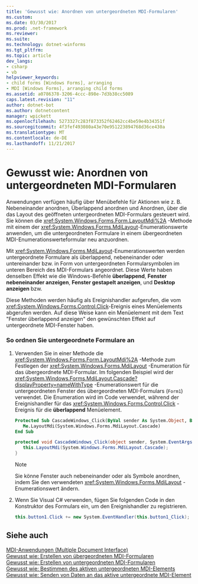 ```yaml
---
title: 'Gewusst wie: Anordnen von untergeordneten MDI-Formularen'
ms.custom: 
ms.date: 03/30/2017
ms.prod: .net-framework
ms.reviewer: 
ms.suite: 
ms.technology: dotnet-winforms
ms.tgt_pltfrm: 
ms.topic: article
dev_langs:
- csharp
- vb
helpviewer_keywords:
- child forms [Windows Forms], arranging
- MDI [Windows Forms], arranging child forms
ms.assetid: a0786378-3206-4ccc-898e-7d3b38cc5089
caps.latest.revision: "11"
author: dotnet-bot
ms.author: dotnetcontent
manager: wpickett
ms.openlocfilehash: 5273327c283f873352f62462cc4be59e4b34351f
ms.sourcegitcommit: 4f3fef493080a43e70e951223894768d36ce430a
ms.translationtype: MT
ms.contentlocale: de-DE
ms.lasthandoff: 11/21/2017
---
```

# <a name="how-to-arrange-mdi-child-forms"></a>Gewusst wie: Anordnen von untergeordneten MDI-Formularen
Anwendungen verfügen häufig über Menübefehle für Aktionen wie z. B. Nebeneinander anordnen, Überlappend anordnen und Anordnen, über die das Layout des geöffneten untergeordneten MDI-Formulars gesteuert wird. Sie können die <xref:System.Windows.Forms.Form.LayoutMdi%2A> -Methode mit einem der <xref:System.Windows.Forms.MdiLayout>-Enumerationswerte anwenden, um die untergeordneten Formulare in einem übergeordneten MDI-Enumerationswerteformular neu anzuordnen.  
  
 Mit <xref:System.Windows.Forms.MdiLayout>-Enumerationswerten werden untergeordnete Formulare als überlappend, nebeneinander oder untereinander bzw. in Form von untergeordneten Formularsymbolen im unteren Bereich des MDI-Formulars angeordnet. Diese Werte haben denselben Effekt wie die Windows-Befehle **überlappend**, **Fenster nebeneinander anzeigen**, **Fenster gestapelt anzeigen**, und **Desktop anzeigen** bzw.  
  
 Diese Methoden werden häufig als Ereignishandler aufgerufen, die vom <xref:System.Windows.Forms.Control.Click>-Ereignis eines Menüelements abgerufen werden. Auf diese Weise kann ein Menüelement mit dem Text "Fenster überlappend anzeigen" den gewünschten Effekt auf untergeordnete MDI-Fenster haben.  
  
### <a name="to-arrange-child-forms"></a>So ordnen Sie untergeordnete Formulare an  
  
1.  Verwenden Sie in einer Methode die <xref:System.Windows.Forms.Form.LayoutMdi%2A> -Methode zum Festlegen der <xref:System.Windows.Forms.MdiLayout> -Enumeration für das übergeordnete MDI-Formular. Im folgenden Beispiel wird der <xref:System.Windows.Forms.MdiLayout.Cascade?displayProperty=nameWithType> -Enumerationswert für die untergeordneten Fenster des übergeordneten MDI-Formulars (`Form1`) verwendet. Die Enumeration wird im Code verwendet, während der Ereignishandler für das <xref:System.Windows.Forms.Control.Click> -Ereignis für die **überlappend** Menüelement.  
  
    ```vb  
    Protected Sub CascadeWindows_Click(ByVal sender As System.Object, ByVal e As System.EventArgs)  
       Me.LayoutMdi(System.Windows.Forms.MdiLayout.Cascade)  
    End Sub  
    ```  
  
    ```csharp  
    protected void CascadeWindows_Click(object sender, System.EventArgs e){  
       this.LayoutMdi(System.Windows.Forms.MdiLayout.Cascade);  
    }  
    ```  
  
    > [!NOTE]
    >  Sie könne Fenster auch nebeneinander oder als Symbole anordnen, indem Sie den verwendeten <xref:System.Windows.Forms.MdiLayout> -Enumerationswert ändern.  
  
2.  Wenn Sie Visual C# verwenden, fügen Sie folgenden Code in den Konstruktor des Formulars ein, um den Ereignishandler zu registrieren.  
  
    ```csharp  
    this.button1.Click += new System.EventHandler(this.button1_Click);  
    ```  
  
## <a name="see-also"></a>Siehe auch  
 [MDI-Anwendungen (Multiple Document Interface)](./../../../docs/framework/winforms/advanced/multiple-document-interface-mdi-applications.md)  
 [Gewusst wie: Erstellen von übergeordneten MDI-Formularen](./../../../docs/framework/winforms/advanced/how-to-create-mdi-parent-forms.md)  
 [Gewusst wie: Erstellen von untergeordneten MDI-Formularen](./../../../docs/framework/winforms/advanced/how-to-create-mdi-child-forms.md)  
 [Gewusst wie: Bestimmen des aktiven untergeordneten MDI-Elements](./../../../docs/framework/winforms/advanced/how-to-determine-the-active-mdi-child.md)  
 [Gewusst wie: Senden von Daten an das aktive untergeordnete MDI-Element](./../../../docs/framework/winforms/advanced/how-to-send-data-to-the-active-mdi-child.md)

